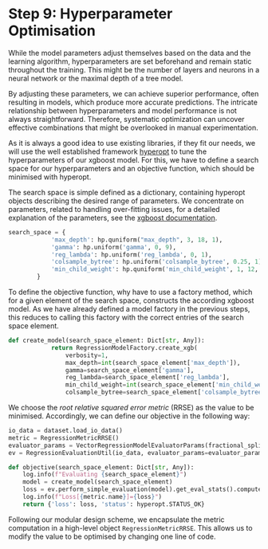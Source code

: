 # Step 9: Hyperparameter Optimisation

While the model parameters adjust themselves based on the data and the learning algorithm, hyperparameters are set beforehand and remain static throughout the training.
This might be the number of layers and neurons in a neural network or the maximal depth of a tree model.

By adjusting these parameters, we can achieve superior performance, often resulting in models, which produce more accurate predictions. 
The intricate relationship between hyperparameters and model performance is not always straightforward. Therefore, systematic optimization can uncover effective combinations that might be overlooked in manual experimentation.

As it is always a good idea to use existing libraries, if they fit our needs, 
we will use the well established framework [hyperopt](https://github.com/hyperopt/hyperopt/tree/master) to tune the
hyperparameters of our xgboost model. For this, we have to define a
search space for our hyperparameters and an objective function, which should be minimised with hyperopt.

The search space is simple defined as a dictionary, containing hyperopt objects describing the desired range of parameters.
We concentrate on parameters, related to handling over-fitting issues, for a detailed explanation of the parameters, see
the [xgboost documentation](https://xgboost.readthedocs.io/en/stable/parameter.html#parameters-for-tree-booster).

```python
search_space = {
            'max_depth': hp.quniform("max_depth", 3, 18, 1),
            'gamma': hp.uniform('gamma', 0, 9),
            'reg_lambda': hp.uniform('reg_lambda', 0, 1),
            'colsample_bytree': hp.uniform('colsample_bytree', 0.25, 1),
            'min_child_weight': hp.quniform('min_child_weight', 1, 12, 2),
        }
```
To define the objective function, why have to use a factory method, which
for a given element of the search space, constructs the according
xgboost model. As we have already defined a model factory in the previous steps,
this reduces to calling this factory with the correct entries of the search space element.
```python
def create_model(search_space_element: Dict[str, Any]):
            return RegressionModelFactory.create_xgb(
                verbosity=1,
                max_depth=int(search_space_element['max_depth']),
                gamma=search_space_element['gamma'],
                reg_lambda=search_space_element['reg_lambda'],
                min_child_weight=int(search_space_element['min_child_weight']),
                colsample_bytree=search_space_element['colsample_bytree'])
```
We choose the *root relative squared error metric* (RRSE) as the value to be
minimised. Accordingly, we can define our objective in the following way:
```python
io_data = dataset.load_io_data()
metric = RegressionMetricRRSE()
evaluator_params = VectorRegressionModelEvaluatorParams(fractional_split_test_fraction=0.3, fractional_split_random_seed=21)
ev = RegressionEvaluationUtil(io_data, evaluator_params=evaluator_params)

def objective(search_space_element: Dict[str, Any]):
    log.info(f"Evaluating {search_space_element}")
    model = create_model(search_space_element)
    loss = ev.perform_simple_evaluation(model).get_eval_stats().compute_metric_value(metric)
    log.info(f"Loss[{metric.name}]={loss}")
    return {'loss': loss, 'status': hyperopt.STATUS_OK}
```
Following our modular design scheme, we encapsulate the metric computation
in a high-level object `RegressionMetricRRSE`. This allows us to modify the value to be optimised
by changing one line of code.